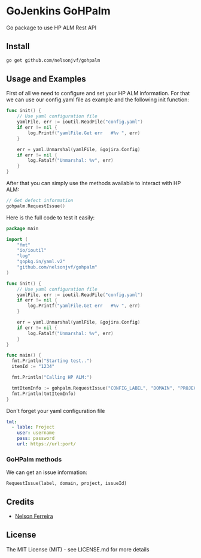 # GoJenkins GoHPalm []()

Go package to use HP ALM Rest API

## Install

```bash
go get github.com/nelsonjvf/gohpalm
```

## Usage and Examples

First of all we need to configure and set your HP ALM information. For that we can use our config.yaml file as example and the following init function:

```go
func init() {
	// Use yaml configuration file
	yamlFile, err := ioutil.ReadFile("config.yaml")
	if err != nil {
		log.Printf("yamlFile.Get err   #%v ", err)
	}

	err = yaml.Unmarshal(yamlFile, &gojira.Config)
	if err != nil {
		log.Fatalf("Unmarshal: %v", err)
	}
}
```

After that you can simply use the methods available to interact with HP ALM:

```go
// Get defect information
gohpalm.RequestIssue()
```

Here is the full code to test it easily:

```go
package main

import (
	"fmt"
	"io/ioutil"
	"log"
	"gopkg.in/yaml.v2"
	"github.com/nelsonjvf/gohpalm"
)

func init() {
	// Use yaml configuration file
	yamlFile, err := ioutil.ReadFile("config.yaml")
	if err != nil {
		log.Printf("yamlFile.Get err   #%v ", err)
	}

	err = yaml.Unmarshal(yamlFile, &gojira.Config)
	if err != nil {
		log.Fatalf("Unmarshal: %v", err)
	}
}

func main() {
  fmt.Println("Starting test..")
  itemId := "1234"

  fmt.Println("Calling HP ALM:")

  tmtItemInfo := gohpalm.RequestIssue("CONFIG_LABEL", "DOMAIN", "PROJECT", itemId)
  fmt.Println(tmtItemInfo)
}
```

Don't forget your yaml configuration file

```yaml
tmt:
  - lable: Project
    user: username
    pass: password
    url: https://url:port/
```

### GoHPalm methods

We can get an issue information:

```RequestIssue(label, domain, project, issueId)```

## Credits

 * [Nelson Ferreira](https://github.com/nelsonjvf)

## License

The MIT License (MIT) - see LICENSE.md for more details
